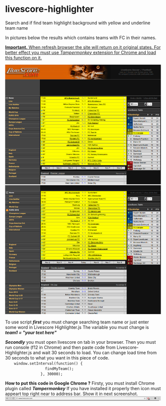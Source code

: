 # livescore-highlighter
Search and if find team highlight background with yellow and underline team name


<p>In pictures below the results which contains teams with FC in their names.</p>

<p><u><strong>Important.</strong> When refresh browser the site will return on it original states. For better effect you must use <em>Tampermonkey</em> extension for Chrome and load this function on it.</u></p>


<img src="screenshot1.png" alt="result picture one" />
<img src="screenshot2.png" alt="result picture one" />

<p>To use script <strong><em>first</em></strong> you must change searching team name or just enter some word in Livescore Highlighter.js The variable you must change is <strong><em>team1 = "your text here"</em></strong></p>

<p><strong><em>Secondly</em></strong> you must open livescore on tab in your browser. Then you must run console (f12 in Chrome) and then paste code from Livescore-Highlighter.js and wait 30 seconds to load. You can change load time from 30 seconds to what you want in this piece of code.
<code>
	window.setInterval(function() {
                  findMyTeam();
                }, 30000); 
</code>
</p>


<p><strong>How to put this code in Google Chrome ?</strong>
Firsty, you must install Chrome plugin called <strong><em>Tampermonkey</em></strong> If you have installed it properly then icon must appeart top right near to address bar. Show it in next screenshot.
<img src="Tampermonkey installed.png" alt="Picture show icon to now installed Tampermonkey top right to address bar" />
</p>
